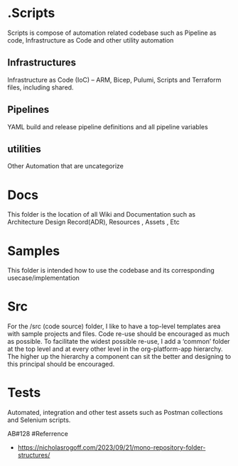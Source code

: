 
# .Scripts
Scripts is compose of automation related codebase such as Pipeline as code, Infrastructure as Code and other utility automation

## Infrastructures
Infrastructure as Code (IoC) – ARM, Bicep, Pulumi, Scripts and Terraform files, including shared.
## Pipelines
YAML build and release pipeline definitions and all pipeline variables

## utilities
Other Automation that are uncategorize

# Docs
This folder is the location of all Wiki and Documentation such as Architecture Design Record(ADR), Resources , Assets , Etc

# Samples
This folder is intended how to use the codebase and its corresponding usecase/implementation

# Src
For the /src (code source) folder, I like to have a top-level templates area with sample projects and files. Code re-use should be encouraged as much as possible. To facilitate the widest possible re-use, I add a ‘common’ folder at the top level and at every other level in the org-platform-app hierarchy. The higher up the hierarchy a component can sit the better and designing to this principal should be encouraged.

# Tests
Automated, integration and other test assets such as Postman collections and Selenium scripts.

AB#128
#Referrence
* https://nicholasrogoff.com/2023/09/21/mono-repository-folder-structures/
